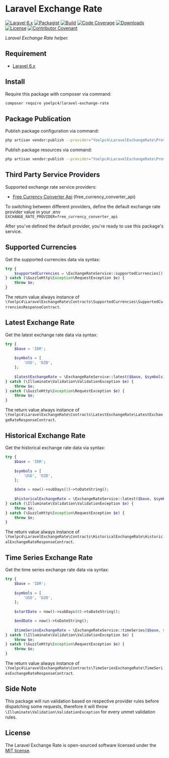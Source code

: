 # Laravel Exchange Rate

[![Laravel 6.x][ico-laravel]][link-laravel]
[![Packagist][ico-packagist]][link-packagist]
[![Build][ico-build]][link-build]
[![Code Coverage][ico-code-coverage]][link-code-coverage]
[![Downloads][ico-downloads]][link-downloads]
[![License][ico-license]][link-license]
[![Contributor Covenant][ico-code-of-conduct]][link-code-of-conduct]

_Laravel Exchange Rate helper._

## Requirement

- [Laravel 6.x](https://laravel.com)

## Install

Require this package with composer via command:

```bash
composer require yoelpc4/laravel-exchange-rate
```

## Package Publication

Publish package configuration via command:

```bash
php artisan vendor:publish --provider="Yoelpc4\LaravelExchangeRate\Providers\ExchangeRateServiceProvider" --tag=config
```

Publish package resources via command:

```bash
php artisan vendor:publish --provider="Yoelpc4\LaravelExchangeRate\Providers\ExchangeRateServiceProvider" --tag=resources
```

## Third Party Service Providers

Supported exchange rate service providers:
- [Free Currency Converter Api](https://free.currencyconverterapi.com/) (free_currency_converter_api)
 
To switching between different providers, define the default exchange rate provider value in your .env 
`EXCHANGE_RATE_PROVIDER=free_currency_converter_api`

After you've defined the default provider, you're ready to use this package's service. 

## Supported Currencies

Get the supported currencies data via syntax:

```php
try {
    $supportedCurrencies = \ExchangeRateService::supportedCurrencies();
} catch (\GuzzleHttp\Exception\RequestException $e) {
    throw $e;
}
```

The return value always instance of `\Yoelpc4\LaravelExchangeRate\Contracts\SupportedCurrencies\SupportedCurrenciesResponseContract`.

## Latest Exchange Rate

Get the latest exchange rate data via syntax:

```php
try {
    $base = 'IDR';
    
    $symbols = [
        'USD', 'DZD',
    ];
    
    $latestExchangeRate = \ExchangeRateService::latest($base, $symbols);
} catch (\Illuminate\Validation\ValidationException $e) {
    throw $e;
} catch (\GuzzleHttp\Exception\RequestException $e) {
    throw $e;
}
```

The return value always instance of `\Yoelpc4\LaravelExchangeRate\Contracts\LatestExchangeRate\LatestExchangeRateResponseContract`.

## Historical Exchange Rate

Get the historical exchange rate data via syntax:

```php
try {
    $base = 'IDR';
    
    $symbols = [
        'USD', 'DZD',
    ];

    $date = now()->subDays(3)->toDateString();
    
    $historicalExchangeRate = \ExchangeRateService::latest($base, $symbols, $date);
} catch (\Illuminate\Validation\ValidationException $e) {
    throw $e;
} catch (\GuzzleHttp\Exception\RequestException $e) {
    throw $e;
}
```

The return value always instance of `\Yoelpc4\LaravelExchangeRate\Contracts\HistoricalExchangeRate\HistoricalExchangeRateResponseContract`.

## Time Series Exchange Rate

Get the time series exchange rate data via syntax:

```php
try {
    $base = 'IDR';
    
    $symbols = [
        'USD', 'DZD',
    ];
    
    $startDate = now()->subDays(8)->toDateString();

    $endDate = now()->toDateString();
    
    $timeSeriesExchangeRate = \ExchangeRateService::timeSeries($base, $symbols, $startDate, $endDate);
} catch (\Illuminate\Validation\ValidationException $e) {
    throw $e;
} catch (\GuzzleHttp\Exception\RequestException $e) {
    throw $e;
}
```

The return value always instance of `\Yoelpc4\LaravelExchangeRate\Contracts\TimeSeriesExchangeRate\TimeSeriesExchangeRateResponseContract`.

## Side Note

This package will run validation based on respective provider rules before dispatching some requests,
therefore it will throw `\Illuminate\Validation\ValidationException` for every unmet validation rules.

## License

The Laravel Exchange Rate is open-sourced software licensed under the [MIT license](http://opensource.org/licenses/MIT).

[ico-laravel]: https://img.shields.io/badge/Laravel-6.x-red.svg?style=flat-square
[ico-packagist]: https://img.shields.io/packagist/v/yoelpc4/laravel-exchange-rate.svg?style=flat-square
[ico-build]: https://travis-ci.com/yoelpc4/laravel-exchange-rate.svg?branch=master&style=flat-square
[ico-code-coverage]: https://codecov.io/gh/yoelpc4/laravel-exchange-rate/branch/master/graph/badge.svg?style=flat-square
[ico-downloads]: https://img.shields.io/packagist/dt/yoelpc4/laravel-exchange-rate.svg?style=flat-square
[ico-license]: https://img.shields.io/packagist/l/yoelpc4/laravel-exchange-rate.svg?style=flat-square
[ico-code-of-conduct]: https://img.shields.io/badge/Contributor%20Covenant-v1.4%20adopted-ff69b4.svg

[link-laravel]: https://laravel.com
[link-packagist]: https://packagist.org/packages/yoelpc4/laravel-exchange-rate
[link-build]: https://travis-ci.com/yoelpc4/laravel-exchange-rate
[link-code-coverage]: https://codecov.io/gh/yoelpc4/laravel-exchange-rate
[link-downloads]: https://packagist.org/packages/yoelpc4/laravel-exchange-rate
[link-license]: LICENSE.md
[link-code-of-conduct]: CODE_OF_CONDUCT.md
